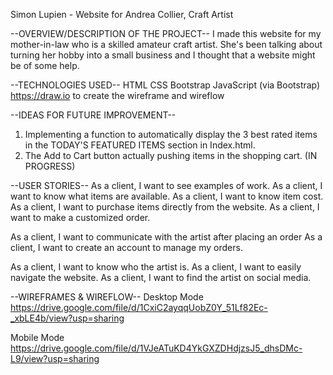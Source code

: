 Simon Lupien - Website for Andrea Collier, Craft Artist

--OVERVIEW/DESCRIPTION OF THE PROJECT--
I made this website for my mother-in-law who is a skilled amateur craft artist. She's been talking about turning her hobby into a small business and I thought that a website might be of some help.


--TECHNOLOGIES USED--
HTML
CSS
Bootstrap
JavaScript (via Bootstrap)
https://draw.io to create the wireframe and wireflow


--IDEAS FOR FUTURE IMPROVEMENT--
1. Implementing a function to automatically display the 3 best rated items in the TODAY'S FEATURED ITEMS section in Index.html.
2. The Add to Cart button actually pushing items in the shopping cart. 
(IN PROGRESS)


--USER STORIES--
As a client, I want to see examples of work.
As a client, I want to know what items are available.
As a client, I want to know item cost.
As a client, I want to purchase items directly from the website.
As a client, I want to make a customized order.

As a client, I want to communicate with the artist after placing an order
As a client, I want to create an account to manage my orders.

As a client, I want to know who the artist is.
As a client, I want to easily navigate the website.
As a client, I want to find the artist on social media.

--WIREFRAMES & WIREFLOW--
Desktop Mode
 https://drive.google.com/file/d/1CxiC2ayqqUobZ0Y_51Lf82Ec-_xbLE4b/view?usp=sharing

Mobile Mode
 https://drive.google.com/file/d/1VJeATuKD4YkGXZDHdjzsJ5_dhsDMc-L9/view?usp=sharing

